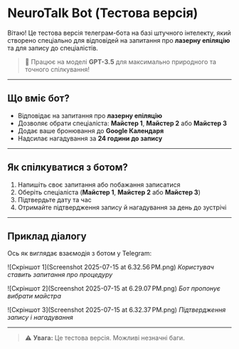 # NeuroTalk Bot (Тестова версія)

Вітаю! Це тестова версія телеграм-бота на базі штучного інтелекту, який створено спеціально для відповідей на запитання про **лазерну епіляцію** та для запису до спеціалістів.

> 🧠 Працює на моделі **GPT-3.5** для максимально природного та точного спілкування!

---

## Що вміє бот?

- Відповідає на запитання про **лазерну епіляцію**
- Дозволяє обрати спеціаліста: **Майстер 1**, **Майстер 2** або **Майстер 3**
- Додає ваше бронювання до **Google Календаря**
- Надсилає нагадування за **24 години до запису**

---

## Як спілкуватися з ботом?

1. Напишіть своє запитання або побажання записатися
2. Оберіть спеціаліста (**Майстер 1**, **Майстер 2** або **Майстер 3**)
3. Підтвердьте дату та час
4. Отримайте підтвердження запису й нагадування за день до зустрічі

---

## Приклад діалогу 

Ось як виглядає взаємодія з ботом у Telegram:

![Скріншот 1](Screenshot 2025-07-15 at 6.32.56 PM.png)
*Користувач ставить запитання про процедуру*

![Скріншот 2](Screenshot 2025-07-15 at 6.29.07 PM.png)
*Бот пропонує вибрати майстра*

![Скріншот 3](Screenshot 2025-07-15 at 6.32.37 PM.png)
*Підтвердження запису і нагадування*

---

> ⚠️ **Увага:** Це тестова версія. Можливі незначні баги. 
